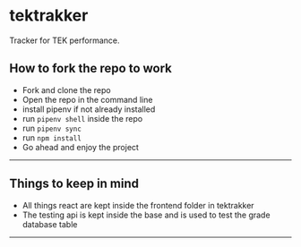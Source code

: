 # tektrakker

Tracker for TEK performance.

## How to fork the repo to work

- Fork and clone the repo
- Open the repo in the command line
- install pipenv if not already installed
- run `pipenv shell` inside the repo
- run `pipenv sync`
- run `npm install`
- Go ahead and enjoy the project

---

## Things to keep in mind

- All things react are kept inside the frontend folder in tektrakker
- The testing api is kept inside the base and is used to test the grade database table

---
